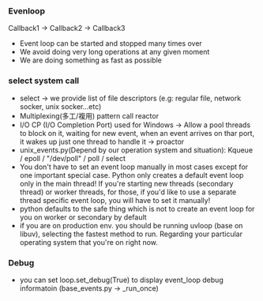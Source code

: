 
### Evenloop

Callback1 -> Callback2 -> Callback3

- Event loop can be started and stopped many times over
- We avoid doing very long operations at any given moment
- We are doing something as fast as possible

### select system call
- select -> we provide list of file descriptors (e.g: regular file, network socker, unix socker...etc) 
- Multiplexing(多工/複用) pattern call reactor
- I/O CP (I/O Completion Port) used for Windows -> Allow a pool threads to block on it, waiting for new event, when an event arrives on thar port, it wakes up just one thread to handle it -> proactor
- unix_events.py(Depend by our operation system and situation): Kqueue / epoll / "/dev/poll" / poll / select
- You don't have to set an event loop manually in most cases except for one important special case. Python only creates a default event loop only in the main thread! If you're starting new threads (secondary thread) or worker threads, for those, if you'd like to use a separate thread specific event loop, you will have to set it manually!
- python defaults to the safe thing which is not to create an event loop for you on worker or secondary by default
- if you are on production env. you should be running uvloop (base on libuv), selecting the fastest method to run. Regarding your particular operating system that you're on right now.

### Debug
- you can set loop.set_debug(True) to display event_loop debug informatoin (base_events.py -> _run_once)
